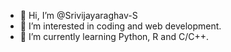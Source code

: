 - 👋 Hi, I’m @Srivijayaraghav-S
- 👀 I’m interested in coding and web development.
- 🌱 I’m currently learning Python, R and C/C++.

<!---
Srivijayaraghav-S/Srivijayaraghav-S is a ✨ special ✨ repository because its `README.md` (this file) appears on your GitHub profile.
You can click the Preview link to take a look at your changes.
--->
